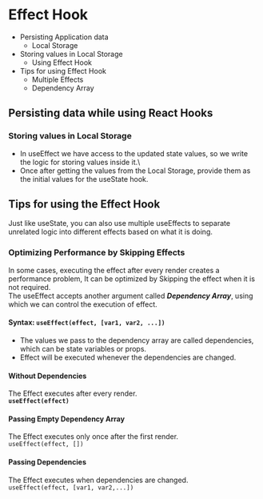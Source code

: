 # Effect Hook

- Persisting Application data
  - Local Storage
- Storing values in Local Storage
  - Using Effect Hook
- Tips for using Effect Hook
  - Multiple Effects
  - Dependency Array

## Persisting data while using React Hooks
### Storing values in Local Storage
- In useEffect we have access to the updated state values, so we write the logic for storing values inside it.\
- Once after getting the values from the Local Storage, provide them as the initial values for the useState hook.

## Tips for using the Effect Hook
Just like useState, you can also use multiple useEffects to separate unrelated logic into different effects based on what it is doing.

### Optimizing Performance by Skipping Effects
In some cases, executing the effect after every render creates a performance problem, It can be optimized by Skipping the effect when it is not required.\
The useEffect accepts another argument called ***Dependency Array***, using which we can control the execution of effect.
#### Syntax: `useEffect(effect, [var1, var2, ...])`
- The values we pass to the dependency array are called dependencies, which can be state variables or props.
- Effect will be executed whenever the dependencies are changed.
#### Without Dependencies
The Effect executes after every render.\
**`useEffect(effect)`**
#### Passing Empty Dependency Array
The Effect executes only once after the first render.\
`useEffect(effect, [])`
#### Passing Dependencies
The Effect executes when dependencies are changed.\
`useEffect(effect, [var1, var2,...])`




